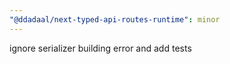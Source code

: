 ```yaml
---
"@ddadaal/next-typed-api-routes-runtime": minor
---
```


ignore serializer building error and add tests
